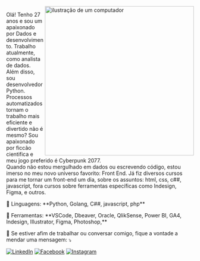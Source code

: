 ﻿<img src="https://raw.githubusercontent.com/MicaelliMedeiros/micaellimedeiros/master/image/computer-illustration.png" alt="ilustração de um computador" min-width="400px" max-width="400px" width="400px" align="right">

<p align="left"> 
Olá! Tenho 27 anos e sou um apaixonado por Dados e desenvolvimento. Trabalho atualmente, como analista de dados. 
Além disso, sou desenvolvedor Python. Processos automatizados tornam o trabalho mais eficiente e divertido não é mesmo?
Sou apaixonado por ficcão cientifica e meu jogo preferido é Cyberpunk 2077.<br>
Quando não estou mergulhado em dados ou escrevendo código, estou imerso no meu novo universo favorito: Front End.
Já fiz diversos cursos para me tornar um front-end um dia, sobre os assuntos: html, css, c##, javascript, fora cursos sobre ferramentas específicas como Indesign, Figma, e outros.
</p>

<p align="left">
  🦄 Linguagens: **Python, Golang, C##, javascript, php**
</p>

<p align="left">
  💼 Ferramentas: **VSCode, Dbeaver, Oracle, QlikSense, Power BI, GA4, Indesign, Illustrator, Figma, Photoshop,**
</p>

<p align="left">
  💌 Se estiver afim de trabalhar ou conversar comigo, fique a vontade a mendar uma mensagem: ⤵️
</p>

<p align="left">
  <a href="https://www.linkedin.com/in/marlonbenda/" title="LinkedIn">
  <img src="https://img.shields.io/badge/-Linkedin-0e76a8?style=flat-square&logo=Linkedin&logoColor=white&link=https://www.linkedin.com/in/marlonbenda/" alt="LinkedIn"/></a>
  <a href="https://www.facebook.com/marloncbenda" title="Facebook">
  <img src="https://img.shields.io/badge/-Facebook-3b5998?style=flat-square&labelColor=3b5998&logo=facebook&logoColor=white&link=https://www.facebook.com/marloncbenda" alt="Facebook"/></a>
  <a href="https://www.instagram.com/marlon.benda/" title="Instagram">
  <img src="https://img.shields.io/badge/-Instagram-DF0174?style=flat-square&labelColor=DF0174&logo=instagram&logoColor=white&link=https://www.instagram.com/marlon.benda/" alt="Instagram"/></a>
</p>
